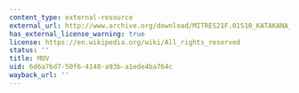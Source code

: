 ```yaml
---
content_type: external-resource
external_url: http://www.archive.org/download/MITRES21F.01S10_KATAKANA_EXERCISES/4a6.mov
has_external_license_warning: true
license: https://en.wikipedia.org/wiki/All_rights_reserved
status: ''
title: MOV
uid: 6d6a76d7-50f6-4140-a93b-a1ede4ba764c
wayback_url: ''
---
```

